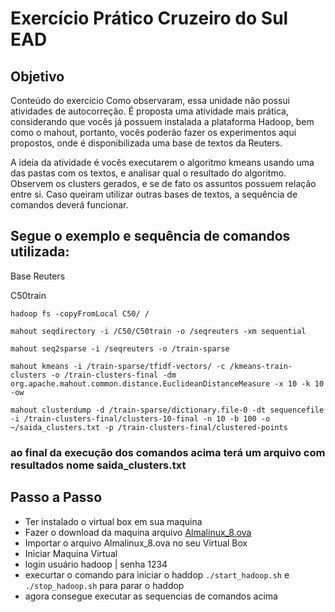 # Exercício Prático Cruzeiro do Sul EAD

## Objetivo

Conteúdo do exercício
Como observaram, essa unidade não possui atividades de autocorreção. É proposta uma atividade mais prática, considerando que vocês já possuem instalada a plataforma Hadoop, bem como o mahout, portanto, vocês poderão fazer os experimentos aqui propostos, onde é disponibilizada uma base de textos da Reuters.

A ideia da atividade é vocês executarem o algoritmo kmeans usando uma das pastas com os textos, e analisar qual o resultado do algoritmo. Observem os clusters gerados, e se de fato os assuntos possuem relação entre si. Caso queiram utilizar outras bases de textos, a sequência de comandos deverá funcionar.

## Segue o exemplo e sequência de comandos utilizada:

Base Reuters

C50train

`hadoop fs -copyFromLocal C50/ /`

`mahout seqdirectory -i /C50/C50train -o /seqreuters -xm sequential`

`mahout seq2sparse -i /seqreuters -o /train-sparse`

`mahout kmeans -i /train-sparse/tfidf-vectors/ -c /kmeans-train-clusters -o /train-clusters-final -dm org.apache.mahout.common.distance.EuclideanDistanceMeasure -x 10 -k 10 -ow`

`mahout clusterdump -d /train-sparse/dictionary.file-0 -dt sequencefile -i /train-clusters-final/clusters-10-final -n 10 -b 100 -o ~/saida_clusters.txt -p /train-clusters-final/clustered-points`

### ao final da execução dos comandos acima terá um arquivo com resultados nome saida_clusters.txt

## Passo a Passo
- Ter instalado o virtual box  em sua maquina
- Fazer o download da maquina arquivo [Almalinux_8.ova](https://swatpc.cloud/Almalinux_8.ova)
- Importar o arquivo Almalinux_8.ova no seu Virtual Box
- Iniciar Maquina Virtual
- login usuário hadoop | senha 1234
- execurtar o comando para iniciar o haddop  `./start_hadoop.sh`  e  `./stop_hadoop.sh` para parar o haddop
- agora consegue executar as sequencias de comandos acima
  

